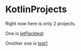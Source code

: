 # KotlinProjects
Right now here is only 2 projects.


One is <a href="https://github.com/abdur-rahman54/KotlinProjects/tree/main/jetPackTtest">jetPacktest</a>

Onother one is <a href="http://www.example.com">test1</a>

